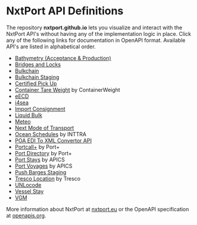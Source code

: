# NxtPort API Definitions

The repository **nxtport.github.io** lets you visualize and interact with the NxtPort API's without having any of the implementation logic in place. Click any of the following links for documentation in OpenAPI format. Available API's are listed in alphabetical order.

* [Bathymetry (Acceptance & Production)](https://nxtport.github.io/?api=bathymetry)
* [Bridges and Locks](https://nxtport.github.io/?api=bridges_and_locks)
* [Bulkchain](https://nxtport.github.io/?api=bulkchain)
* [Bulkchain Staging](https://nxtport.github.io/?api=stg.bulkchain)
* [Certified Pick Up](https://nxtport.github.io/?api=certified_pick_up)
* [Container Tare Weight](https://nxtport.github.io/?api=ctw) by ContainerWeight
* [eECD](https://nxtport.github.io/?api=eecd)
* [i4sea](https://nxtport.github.io/?api=i4sea)
* [Import Consignment](https://nxtport.github.io/?api=import_consignment_data)
* [Liquid Bulk](https://nxtport.github.io/?api=liquidbulk)
* [Meteo](https://nxtport.github.io/?api=meteo)
* [Next Mode of Transport](https://nxtport.github.io/?api=nmot)
* [Ocean Schedules](https://nxtport.github.io/?api=ocean_schedules) by INTTRA
* [POA EDI To XML Convertor API](https://nxtport.github.io/?api=poa_edi_to_xml_convertor)
* [Portcall+](https://nxtport.github.io/?api=port_call_plus) by Port+
* [Port Directory](https://nxtport.github.io/?api=port_directory) by Port+
* [Port Stays](https://nxtport.github.io/?api=port_stays) by APICS
* [Port Voyages](https://nxtport.github.io/?api=port_voyages) by APICS
* [Push Barges Staging](https://nxtport.github.io/?api=stg.push_barges)
* [Tresco Location](https://nxtport.github.io/?api=tresco_location) by Tresco
* [UNLocode](https://nxtport.github.io/?api=unlocode)
* [Vessel Stay](https://nxtport.github.io/?api=vessel_stay)
* [VGM](https://nxtport.github.io/?api=vgm)

More information about NxtPort at [nxtport.eu](https://www.nxtport.eu/en/apis) or the OpenAPI specification at [openapis.org](https://www.openapis.org/).
